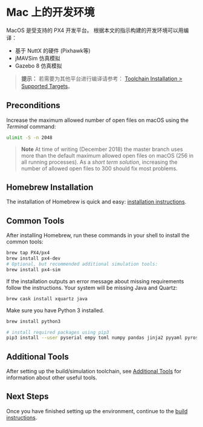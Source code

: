 # Mac 上的开发环境

MacOS 是受支持的 PX4 开发平台。 根据本文的指示构建的开发环境可以用编译：

* 基于 NuttX 的硬件 (Pixhawk等)
* jMAVSim 仿真模拟
* Gazebo 8 仿真模拟

> **提示：** 若需要为其他平台进行编译请参考： [Toolchain Installation > Supported Targets](../setup/dev_env.md#supported-targets)。

## Preconditions

Increase the maximum allowed number of open files on macOS using the *Terminal* command:

```sh
ulimit -S -n 2048
```

> **Note** At time of writing (December 2018) the master branch uses more than the default maximum allowed open files on macOS (256 in all running processes). As a *short term solution*, increasing the number of allowed open files to 300 should fix most problems.

## Homebrew Installation

The installation of Homebrew is quick and easy: [installation instructions](https://brew.sh).

## Common Tools

After installing Homebrew, run these commands in your shell to install the common tools:

```sh
brew tap PX4/px4
brew install px4-dev
# Optional, but recommended additional simulation tools:
brew install px4-sim
```

If the installation outputs an error message about missing requirements follow the instructions. Your system will be missing Java and Quartz:

```sh
brew cask install xquartz java
```

Make sure you have Python 3 installed.

```sh
brew install python3

# install required packages using pip3
pip3 install --user pyserial empy toml numpy pandas jinja2 pyyaml pyros-genmsg
```

## Additional Tools

After setting up the build/simulation toolchain, see [Additional Tools](../setup/generic_dev_tools.md) for information about other useful tools.

## Next Steps

Once you have finished setting up the environment, continue to the [build instructions](../setup/building_px4.md).